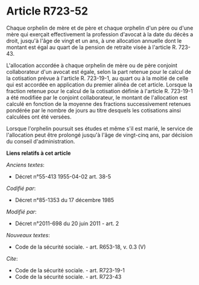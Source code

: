 # Article R723-52

Chaque orphelin de mère et de père et chaque orphelin d'un père ou d'une mère qui exerçait effectivement la profession
d'avocat à la date du décès a droit, jusqu'à l'âge de vingt et un ans, à une allocation annuelle dont le montant est égal au
quart de la pension de retraite visée à l'article R. 723-43. 

L'allocation accordée à chaque orphelin de mère ou de père conjoint collaborateur d'un avocat est égale, selon la part
retenue pour le calcul de la cotisation prévue à l'article R. 723-19-1, au quart ou à la moitié de celle qui est accordée en
application du premier alinéa de cet article. Lorsque la fraction retenue pour le calcul de la cotisation définie à l'article
R. 723-19-1 a été modifiée par le conjoint collaborateur, le montant de l'allocation est calculé en fonction de la moyenne
des fractions successivement retenues pondérée par le nombre de jours au titre desquels les cotisations ainsi calculées ont
été versées. 

Lorsque l'orphelin poursuit ses études et même s'il est marié, le service de l'allocation peut être prolongé jusqu'à l'âge de
vingt-cinq ans, par décision du conseil d'administration.

**Liens relatifs à cet article**

_Anciens textes_:

  - Décret n°55-413 1955-04-02 art. 38-5

_Codifié par_:

  - Décret n°85-1353 du 17 décembre 1985

_Modifié par_:

  - Décret n°2011-698 du 20 juin 2011 - art. 2

_Nouveaux textes_:

  - Code de la sécurité sociale. - art. R653-18, v. 0.3 (V)

_Cite_:

  - Code de la sécurité sociale. - art. R723-19-1
  - Code de la sécurité sociale. - art. R723-43
